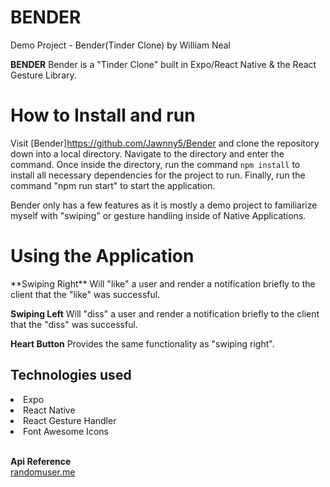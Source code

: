 # BENDER

Demo Project - Bender(Tinder Clone) by William Neal

**BENDER** Bender is a "Tinder Clone" built in Expo/React Native & the React Gesture Library.


<h1>How to Install and run</h1>

Visit [Bender]https://github.com/Jawnny5/Bender and clone the repository down into a local directory. Navigate to the directory and enter the command. Once inside the directory, run the command `npm install` to install all necessary dependencies for the project to run. Finally, run the command "npm run start" to start the application.

 Bender only has a few features as it is mostly a demo project to familiarize myself with "swiping" or gesture handling inside of Native Applications.


<h1>Using the Application</h1>
   **Swiping Right** Will "like" a user and render a notification briefly to the client that the "like" was successful.

   **Swiping Left** Will "diss" a user and render a notification briefly to the client that the "diss" was successful.

   **Heart Button** Provides the same functionality as "swiping right".
  
   
   <h2>Technologies used</h2>
    <li> Expo </li>
    <li> React Native </li>
    <li> React Gesture Handler </li>
    <li> Font Awesome Icons</li>
   <br>
  
**Api Reference**
<br>
[randomuser.me](https://randomuser.me)
